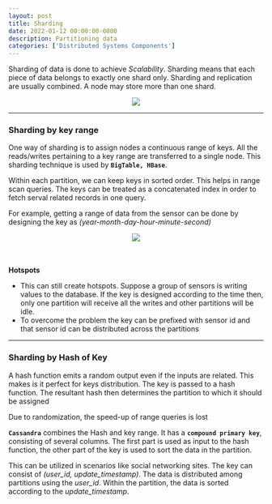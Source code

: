 ```yaml
---
layout: post
title: Sharding
date: 2022-01-12 00:00:00-0000
description: Partitioning data
categories: ['Distributed Systems Components']
---
```


Sharding of data is done to achieve *Scalability*. Sharding means that each piece of data belongs to exactly one shard only. Sharding and replication are usually combined. A node may store more than one shard.


<div>
    <center><img src="{{ site.baseurl }}/assets/img/shard/replication_sharding.png"></center>
</div>


---

### Sharding by key range
One way of sharding is to assign nodes a continuous range of keys. All the reads/writes pertaining to a key range are transferred to a single node. This sharding technique is used by **`BigTable, HBase`**.

Within each partition, we can keep keys in sorted order. This helps in range scan queries. The keys can be treated as a concatenated index in order to fetch serval related records in one query.

For example, getting a range of data from the sensor can be done by designing the key as *(year-month-day-hour-minute-second)*

<div>
    <center><img src="{{ site.baseurl }}/assets/img/shard/key_range.png"></center>
</div>

<br/>
<br/>

**Hotspots**
* This can still create hotspots. Suppose a group of sensors is writing values to the database. If the key is designed according to the time then, only one partition will receive all the writes and other partitions will be idle.
* To overcome the problem the key can be prefixed with sensor id and that sensor id can be distributed across the partitions 

---

### Sharding by Hash of Key

A hash function emits a random output even if the inputs are related. This makes is it perfect for keys distribution. The key is passed to a hash function. The resultant hash then determines the partition to which it should be assigned

Due to randomization, the speed-up of range queries is lost

**`Cassandra`** combines the Hash and key range. It has a **`compound primary key`**, consisting of several columns. The first part is used as input to the hash function, the other part of the key is used to sort the data in the partition.

This can be utilized in scenarios like social networking sites. The key can consist of *(user_id, update_timestamp)*. The data is distributed among partitions using the *user_id*. Within the partition, the data is sorted according to the *update_timestamp*.



